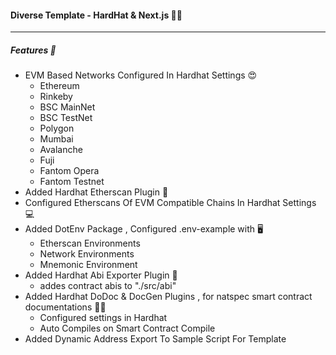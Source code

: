 #### Diverse Template - HardHat & Next.js 🤯💯
---

##### Features 🤩
 - EVM Based Networks Configured In Hardhat Settings 😍
   - Ethereum
   - Rinkeby
   - BSC MainNet
   - BSC TestNet
   - Polygon
   - Mumbai
   - Avalanche
   - Fuji
   - Fantom Opera
   - Fantom Testnet
 - Added Hardhat Etherscan Plugin 🥰
 - Configured Etherscans Of EVM Compatible Chains In Hardhat Settings 💻
 - Added DotEnv Package , Configured .env-example with 🖥
   - Etherscan Environments
   - Network Environments
   - Mnemonic Environment
 - Added Hardhat Abi Exporter Plugin 🥳
   - addes contract abis to "./src/abi"
 - Added Hardhat DoDoc & DocGen Plugins , for natspec smart contract documentations 🥺💕
   - Configured settings in Hardhat
   - Auto Compiles on Smart Contract Compile
 - Added Dynamic Address Export To Sample Script For Template
